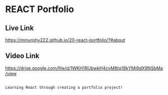 # REACT Portfolio

## Live Link

https://mmurphy222.github.io/20-react-portfolio/?#about

## Video Link

https://drive.google.com/file/d/1WKH1RUbwkH4cvM8tq18kYMj9dX9NSbMa/view

##

```md
Learning React through creating a portfolio project!
```
